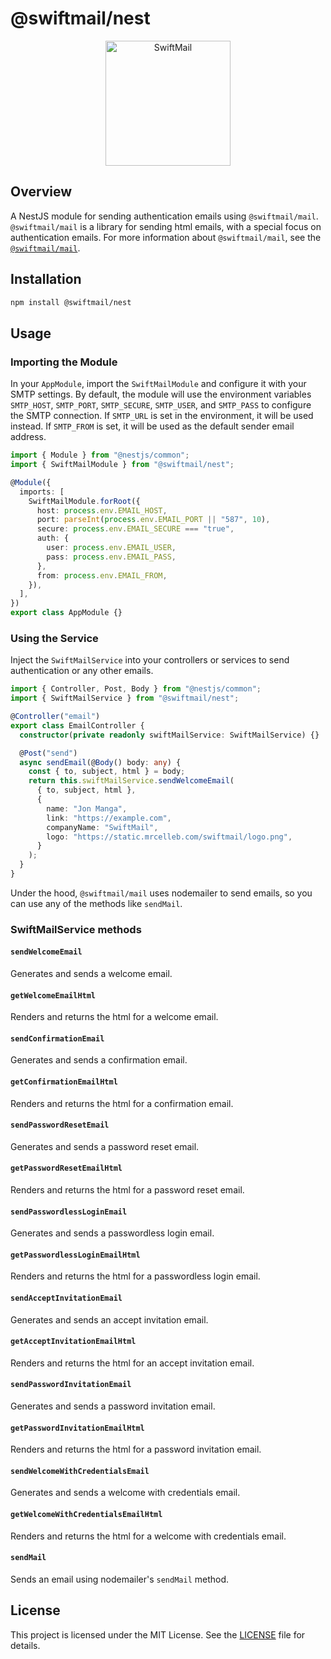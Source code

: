 # @swiftmail/nest

<p align="center">
  <img src="https://static.mrcelleb.com/swiftmail/logo.png" alt="SwiftMail" width="200">
</p>

## Overview

A NestJS module for sending authentication emails using `@swiftmail/mail`. `@swiftmail/mail` is a library for sending html emails, with a special focus on authentication emails.
For more information about `@swiftmail/mail`, see the [`@swiftmail/mail`](https://github.com/celleb/swiftmail/tree/main/packages/mail#readme).

## Installation

```bash
npm install @swiftmail/nest
```

## Usage

### Importing the Module

In your `AppModule`, import the `SwiftMailModule` and configure it with your SMTP settings.
By default, the module will use the environment variables `SMTP_HOST`, `SMTP_PORT`, `SMTP_SECURE`, `SMTP_USER`, and `SMTP_PASS` to configure the SMTP connection. If `SMTP_URL` is set in the environment, it will be used instead. If `SMTP_FROM` is set, it will be used as the default sender email address.

```typescript
import { Module } from "@nestjs/common";
import { SwiftMailModule } from "@swiftmail/nest";

@Module({
  imports: [
    SwiftMailModule.forRoot({
      host: process.env.EMAIL_HOST,
      port: parseInt(process.env.EMAIL_PORT || "587", 10),
      secure: process.env.EMAIL_SECURE === "true",
      auth: {
        user: process.env.EMAIL_USER,
        pass: process.env.EMAIL_PASS,
      },
      from: process.env.EMAIL_FROM,
    }),
  ],
})
export class AppModule {}
```

### Using the Service

Inject the `SwiftMailService` into your controllers or services to send authentication or any other emails.

```typescript
import { Controller, Post, Body } from "@nestjs/common";
import { SwiftMailService } from "@swiftmail/nest";

@Controller("email")
export class EmailController {
  constructor(private readonly swiftMailService: SwiftMailService) {}

  @Post("send")
  async sendEmail(@Body() body: any) {
    const { to, subject, html } = body;
    return this.swiftMailService.sendWelcomeEmail(
      { to, subject, html },
      {
        name: "Jon Manga",
        link: "https://example.com",
        companyName: "SwiftMail",
        logo: "https://static.mrcelleb.com/swiftmail/logo.png",
      }
    );
  }
}
```

Under the hood, `@swiftmail/mail` uses nodemailer to send emails, so you can use any of the methods like `sendMail`.

### SwiftMailService methods

#### `sendWelcomeEmail`

Generates and sends a welcome email.

#### `getWelcomeEmailHtml`

Renders and returns the html for a welcome email.

#### `sendConfirmationEmail`

Generates and sends a confirmation email.

#### `getConfirmationEmailHtml`

Renders and returns the html for a confirmation email.

#### `sendPasswordResetEmail`

Generates and sends a password reset email.

#### `getPasswordResetEmailHtml`

Renders and returns the html for a password reset email.

#### `sendPasswordlessLoginEmail`

Generates and sends a passwordless login email.

#### `getPasswordlessLoginEmailHtml`

Renders and returns the html for a passwordless login email.

#### `sendAcceptInvitationEmail`

Generates and sends an accept invitation email.

#### `getAcceptInvitationEmailHtml`

Renders and returns the html for an accept invitation email.

#### `sendPasswordInvitationEmail`

Generates and sends a password invitation email.

#### `getPasswordInvitationEmailHtml`

Renders and returns the html for a password invitation email.

#### `sendWelcomeWithCredentialsEmail`

Generates and sends a welcome with credentials email.

#### `getWelcomeWithCredentialsEmailHtml`

Renders and returns the html for a welcome with credentials email.

#### `sendMail`

Sends an email using nodemailer's `sendMail` method.

## License

This project is licensed under the MIT License. See the [LICENSE](LICENSE) file for details.

